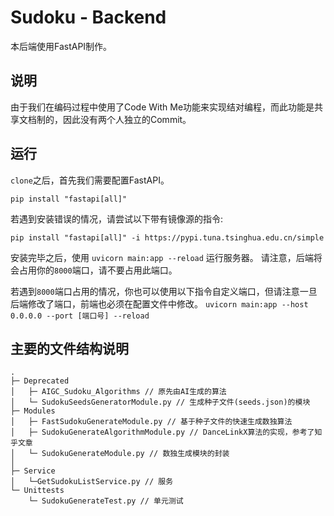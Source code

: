 # Sudoku - Backend
本后端使用FastAPI制作。
## 说明
由于我们在编码过程中使用了Code With Me功能来实现结对编程，而此功能是共享文档制的，因此没有两个人独立的Commit。
## 运行
`clone`之后，首先我们需要配置FastAPI。

`pip install "fastapi[all]"`

若遇到安装错误的情况，请尝试以下带有镜像源的指令:

`pip install "fastapi[all]" -i https://pypi.tuna.tsinghua.edu.cn/simple`

安装完毕之后，使用 `uvicorn main:app --reload` 运行服务器。
请注意，后端将会占用你的`8000`端口，请不要占用此端口。

若遇到`8000`端口占用的情况，你也可以使用以下指令自定义端口，但请注意一旦后端修改了端口，前端也必须在配置文件中修改。
`uvicorn main:app --host 0.0.0.0 --port [端口号] --reload`

## 主要的文件结构说明
```
.
├─ Deprecated
│	├─ AIGC_Sudoku_Algorithms // 原先由AI生成的算法
│	└─ SudokuSeedsGeneratorModule.py // 生成种子文件(seeds.json)的模块
├─ Modules
│	├─ FastSudokuGenerateModule.py // 基于种子文件的快速生成数独算法
│	├─ SudokuGenerateAlgorithmModule.py // DanceLinkX算法的实现，参考了知乎文章
│	└─ SudokuGenerateModule.py // 数独生成模块的封装
│	
├─ Service
│	└─GetSudokuListService.py // 服务	
└─ Unittests
 	└─ SudokuGenerateTest.py // 单元测试
```


